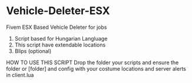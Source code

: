 # Vehicle-Deleter-ESX
Fivem ESX Based Vehicle Deleter for jobs

1. Script based for Hungarian Langluage
2. This script have extendable locations
3. Blips (optional)


HOW TO USE THIS SCRIPT
Drop the folder your scripts and ensure the folder or [folder] and config with your costume locations and server alerts in client.lua
